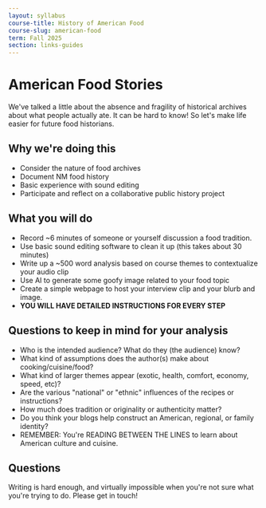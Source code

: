 ```yaml
---
layout: syllabus
course-title: History of American Food
course-slug: american-food
term: Fall 2025
section: links-guides
---
```


# American Food Stories
We've talked a little about the absence and fragility of historical archives about what people actually ate. It can be hard to know! So let's make life easier for future food historians.


## Why we're doing this
- Consider the nature of food archives
- Document NM food history
- Basic experience with sound editing
- Participate and reflect on a collaborative public history project


## What you will do
- Record ~6 minutes of someone or yourself discussion a food tradition. 
- Use basic sound editing software to clean it up (this takes about 30 minutes)
- Write up a ~500 word analysis based on course themes to contextualize your audio clip
- Use AI to generate some goofy image related to your food topic
- Create a simple webpage to host your interview clip and your blurb and image.
- **YOU WILL HAVE DETAILED INSTRUCTIONS FOR EVERY STEP**



## Questions to keep in mind for your analysis
- Who is the intended audience? What do they (the audience) know? 
- What kind of assumptions does the author(s) make about cooking/cuisine/food?
- What kind of larger themes appear (exotic, health, comfort, economy, speed, etc)?
- Are the various "national" or "ethnic" influences of the recipes or instructions?
- How much does tradition or originality or authenticity matter?  
- Do you think your blogs help construct an American, regional, or family identity?
- REMEMBER: You're READING BETWEEN THE LINES to learn about American culture and cuisine.


## Questions
Writing is hard enough, and virtually impossible when you're not sure what you're trying to do. Please get in touch!
